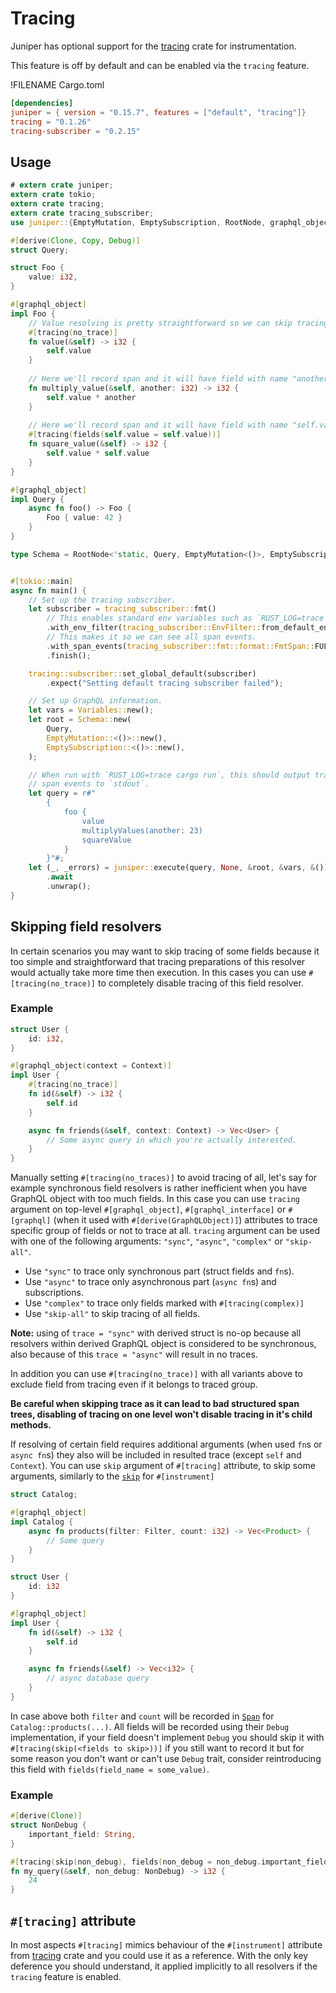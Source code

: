 # Tracing

Juniper has optional support for the [tracing] crate for instrumentation.

This feature is off by default and can be enabled via the `tracing` feature.

!FILENAME Cargo.toml

```toml
[dependencies]
juniper = { version = "0.15.7", features = ["default", "tracing"]}
tracing = "0.1.26"
tracing-subscriber = "0.2.15"
```

## Usage

```rust
# extern crate juniper;
extern crate tokio;
extern crate tracing;
extern crate tracing_subscriber;
use juniper::{EmptyMutation, EmptySubscription, RootNode, graphql_object, Variables};

#[derive(Clone, Copy, Debug)]
struct Query;

struct Foo {
    value: i32,
}

#[graphql_object]
impl Foo {
    // Value resolving is pretty straightforward so we can skip tracing.
    #[tracing(no_trace)]
    fn value(&self) -> i32 {
        self.value
    }
    
    // Here we'll record span and it will have field with name "another" and value we passed.
    fn multiply_value(&self, another: i32) -> i32 {
        self.value * another
    }
    
    // Here we'll record span and it will have field with name "self.value"
    #[tracing(fields(self.value = self.value))]
    fn square_value(&self) -> i32 {
        self.value * self.value
    }
}

#[graphql_object]
impl Query {
    async fn foo() -> Foo {
        Foo { value: 42 }
    }
}

type Schema = RootNode<'static, Query, EmptyMutation<()>, EmptySubscription<()>>;


#[tokio::main]
async fn main() {
    // Set up the tracing subscriber.
    let subscriber = tracing_subscriber::fmt()
        // This enables standard env variables such as `RUST_LOG=trace`.
        .with_env_filter(tracing_subscriber::EnvFilter::from_default_env())
        // This makes it so we can see all span events.
        .with_span_events(tracing_subscriber::fmt::format::FmtSpan::FULL)
        .finish();

    tracing::subscriber::set_global_default(subscriber)
        .expect("Setting default tracing subscriber failed");

    // Set up GraphQL information.
    let vars = Variables::new();
    let root = Schema::new(
        Query,
        EmptyMutation::<()>::new(),
        EmptySubscription::<()>::new(),
    );

    // When run with `RUST_LOG=trace cargo run`, this should output traces /
    // span events to `stdout`.
    let query = r#"
        {
            foo { 
                value
                multiplyValues(another: 23)
                squareValue
            }
        }"#;
    let (_, _errors) = juniper::execute(query, None, &root, &vars, &())
        .await
        .unwrap();
}
```

## Skipping field resolvers

In certain scenarios you may want to skip tracing of some fields because it too
simple and straightforward that tracing preparations of this resolver would actually
take more time then execution. In this cases you can use `#[tracing(no_trace)]` to
completely disable tracing of this field resolver.

### Example

```rust
struct User {
    id: i32,
}

#[graphql_object(context = Context)]
impl User {
    #[tracing(no_trace)]
    fn id(&self) -> i32 {
        self.id
    }

    async fn friends(&self, context: Context) -> Vec<User> {
        // Some async query in which you're actually interested.
    }
}
```

Manually setting `#[tracing(no_traces)]` to avoid tracing of all, let's say for
example synchronous field resolvers is rather inefficient when you have GraphQL
object with too much fields. In this case you can use `tracing` argument on
top-level `#[graphql_object]`, `#[graphql_interface]` or `#[graphql]` (when it
used with `#[derive(GraphQLObject)]`) attributes to trace specific group of
fields or not to trace at all. `tracing` argument can be used with one of the
following arguments: `"sync"`, `"async"`, `"complex"` or `"skip-all"`.
 - Use `"sync"` to trace only synchronous part (struct fields and `fn`s).
 - Use `"async"` to trace only asynchronous part (`async fn`s) and
subscriptions.
 - Use `"complex"` to trace only fields marked with `#[tracing(complex)]`
 - Use `"skip-all"` to skip tracing of all fields.

**Note:** using of `trace = "sync"` with derived struct is no-op because all
resolvers within derived GraphQL object is considered to be synchronous, also
because of this `trace = "async"` will result in no traces.

In addition you can use `#[tracing(no_trace)]` with all variants above to
exclude field from tracing even if it belongs to traced group.

**Be careful when skipping trace as it can lead to bad structured span trees,
disabling of tracing on one level won't disable tracing in it's child methods.**

If resolving of certain field requires additional arguments (when used `fn`s or
`async fn`s) they also will be included in resulted trace (except `self` and
`Context`). You can use `skip` argument of `#[tracing]` attribute, to skip some
arguments, similarly to the [`skip`] for `#[instrument]`

```rust
struct Catalog;

#[graphql_object]
impl Catalog {
    async fn products(filter: Filter, count: i32) -> Vec<Product> {
        // Some query
    }
}

struct User {
    id: i32
}

#[graphql_object]
impl User {
    fn id(&self) -> i32 {
        self.id
    }

    async fn friends(&self) -> Vec<i32> {
        // async database query 
    }
}
```

In case above both `filter` and `count` will be recorded in [`Span`] for
`Catalog::products(...)`. All fields will be recorded using their `Debug`
implementation, if your field doesn't implement `Debug` you should skip it
with `#[tracing(skip(<fields to skip>))]` if you still want to record it but
for some reason you don't want or can't use `Debug` trait, consider reintroducing
this field with `fields(field_name = some_value)`.


### Example
```rust
#[derive(Clone)]
struct NonDebug {
    important_field: String,
}

#[tracing(skip(non_debug), fields(non_debug = non_debug.important_field))]
fn my_query(&self, non_debug: NonDebug) -> i32 {
    24
}
```

## `#[tracing]` attribute

In most aspects `#[tracing]` mimics behaviour of the `#[instrument]` attribute
from [tracing] crate and you could use it as a reference. With the only key
deference you should understand, it applied implicitly to all resolvers if the
`tracing` feature is enabled.

[tracing]: https://crates.io/crates/tracing
[`skip`]: https://docs.rs/tracing/0.1.26/tracing/attr.instrument.html#skipping-fields
[`Span`]: https://docs.rs/tracing/0.1.26/tracing/struct.Span.html
